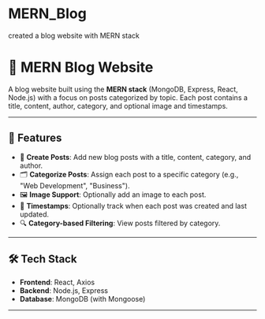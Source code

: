 # MERN_Blog
created a blog website with MERN stack
# 📝 MERN Blog Website

A blog website built using the **MERN stack** (MongoDB, Express, React, Node.js) with a focus on posts categorized by topic. Each post contains a title, content, author, category, and optional image and timestamps.

---

## 🔧 Features

- 📝 **Create Posts**: Add new blog posts with a title, content, category, and author.
- 🗂️ **Categorize Posts**: Assign each post to a specific category (e.g., "Web Development", "Business").
- 🖼️ **Image Support**: Optionally add an image to each post.
- 📅 **Timestamps**: Optionally track when each post was created and last updated.
- 🔍 **Category-based Filtering**: View posts filtered by category.

---

## 🛠️ Tech Stack

- **Frontend**: React, Axios
- **Backend**: Node.js, Express
- **Database**: MongoDB (with Mongoose)

---
